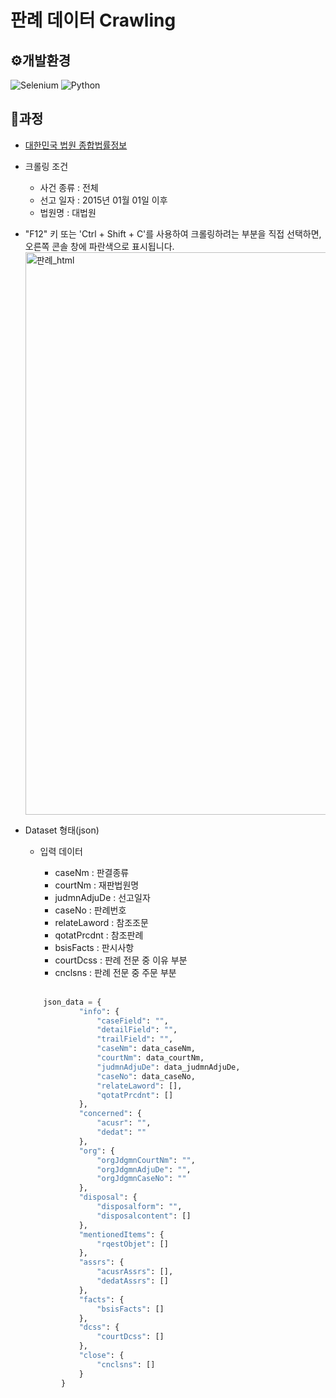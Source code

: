# 판례 데이터 Crawling

## ⚙️개발환경

![Selenium](https://img.shields.io/badge/-selenium-%43B02A?style=for-the-badge&logo=selenium&logoColor=white) ![Python](https://img.shields.io/badge/python-3670A0?style=for-the-badge&logo=python&logoColor=ffdd54)

## 🚩과정

- [대한민국 법원 종합법률정보](https://glaw.scourt.go.kr/wsjo/panre/sjo060.do)

- 크롤링 조건

  - 사건 종류 : 전체
  - 선고 일자 : 2015년 01월 01일 이후
  - 법원명 : 대법원

- "F12" 키 또는 'Ctrl + Shift + C'를 사용하여 크롤링하려는 부분을 직접 선택하면, 오른쪽 콘솔 창에 파란색으로 표시됩니다.<img width="900" alt="판례_html" src="https://github.com/yachae-sw/AI-Python-base/assets/93850398/28723e1b-39cc-432c-97c8-d27d6142cc42">

- Dataset 형태(json)

  - 입력 데이터

    - caseNm : 판결종류
    - courtNm : 재판법원명
    - judmnAdjuDe : 선고일자
    - caseNo : 판례번호
    - relateLaword : 참조조문
    - qotatPrcdnt : 참조판례
    - bsisFacts : 판시사항
    - courtDcss : 판례 전문 중 이유 부분
    - cnclsns : 판례 전문 중 주문 부분

    <br/>

  ```PYTHON
      json_data = {
              "info": {
                  "caseField": "",
                  "detailField": "",
                  "trailField": "",
                  "caseNm": data_caseNm,
                  "courtNm": data_courtNm,
                  "judmnAdjuDe": data_judmnAdjuDe,
                  "caseNo": data_caseNo,
                  "relateLaword": [],
                  "qotatPrcdnt": []
              },
              "concerned": {
                  "acusr": "",
                  "dedat": ""
              },
              "org": {
                  "orgJdgmnCourtNm": "",
                  "orgJdgmnAdjuDe": "",
                  "orgJdgmnCaseNo": ""
              },
              "disposal": {
                  "disposalform": "",
                  "disposalcontent": []
              },
              "mentionedItems": {
                  "rqestObjet": []
              },
              "assrs": {
                  "acusrAssrs": [],
                  "dedatAssrs": []
              },
              "facts": {
                  "bsisFacts": []
              },
              "dcss": {
                  "courtDcss": []
              },
              "close": {
                  "cnclsns": []
              }
          }
  ```
